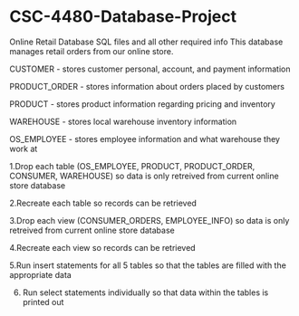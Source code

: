 # CSC-4480-Database-Project
Online Retail Database SQL files and all other required info
This database manages retail orders from our online store.

CUSTOMER - stores customer personal, account, and payment information

PRODUCT_ORDER - stores information about orders placed by customers

PRODUCT - stores product information regarding pricing and inventory

WAREHOUSE - stores local warehouse inventory information

OS_EMPLOYEE - stores employee information and what warehouse they work at

1.Drop each table (OS_EMPLOYEE, PRODUCT, PRODUCT_ORDER, CONSUMER, WAREHOUSE) 
so data is only retreived from current online store database

2.Recreate each table so records can be retrieved 

3.Drop each view (CONSUMER_ORDERS, EMPLOYEE_INFO) so data is only retreived from 
current online store database

4.Recreate each view so records can be retrieved

5.Run insert statements for all 5 tables so that the tables are filled with the 
appropriate data 

6. Run select statements individually so that data within the tables is printed out 

 


